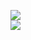 [![](https://img.shields.io/badge/Made%20With-Github%20Spray-lightgrey.svg?style=for-the-badge&logo=github)](https://github.com/Annihil/github-spray#111)  
[![](https://i.imgur.com/2DrTn0Z.gif)](https://github.com/Annihil/github-spray)